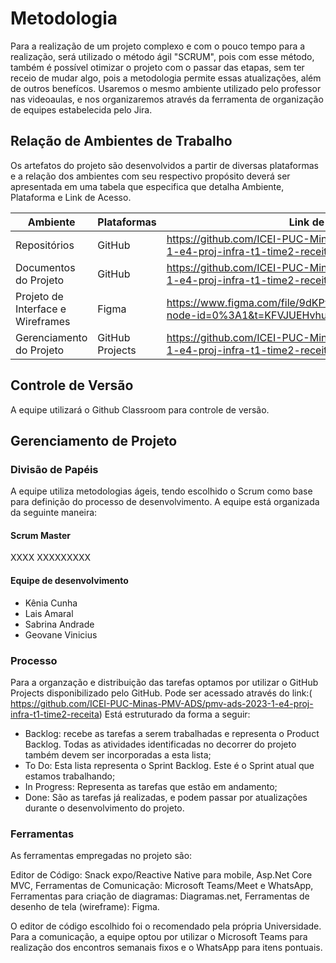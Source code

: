 
# Metodologia

Para a realização de um projeto complexo e com o pouco tempo para a realização, será utilizado o método ágil "SCRUM", pois com esse método, também é possível otimizar o projeto com o passar das etapas, sem ter receio de mudar algo, pois a metodologia permite essas atualizações, além de outros benefícos.
Usaremos o mesmo ambiente utilizado pelo professor nas videoaulas, e nos organizaremos através da ferramenta de organização de equipes estabelecida pelo Jira.

## Relação de Ambientes de Trabalho

Os artefatos do projeto são desenvolvidos a partir de diversas plataformas e a relação dos ambientes com seu respectivo propósito deverá ser apresentada em uma tabela que especifica que detalha Ambiente, Plataforma e Link de Acesso. 

|Ambiente|Plataformas|Link de Acesso|
|--------|-----------|--------------|
|Repositórios|GitHub|https://github.com/ICEI-PUC-Minas-PMV-ADS/pmv-ads-2023-1-e4-proj-infra-t1-time2-receita|
|Documentos do Projeto|GitHub|https://github.com/ICEI-PUC-Minas-PMV-ADS/pmv-ads-2023-1-e4-proj-infra-t1-time2-receita|
|Projeto de Interface e Wireframes|Figma| https://www.figma.com/file/9dKPwWbJdG5FkHIA0GddGk/Receita?node-id=0%3A1&t=KFVJUEHvhuz4gL2B-0 |
|Gerenciamento do Projeto|GitHub Projects|https://github.com/ICEI-PUC-Minas-PMV-ADS/pmv-ads-2023-1-e4-proj-infra-t1-time2-receita/projects?query=is%3Aopen|

## Controle de Versão

A equipe utilizará o Github Classroom para controle de versão.

## Gerenciamento de Projeto

### Divisão de Papéis

A equipe utiliza metodologias ágeis, tendo escolhido o Scrum como base para definição do processo de desenvolvimento. A equipe está organizada da seguinte maneira:
#### Scrum Master
XXXX XXXXXXXXX
#### Equipe de desenvolvimento
- Kênia Cunha
- Lais Amaral
- Sabrina Andrade
- Geovane Vinicius


### Processo
Para a organzação e distribuição das tarefas optamos por utilizar o GitHub Projects disponibilizado pelo GitHub. Pode ser acessado através do link:( https://github.com/ICEI-PUC-Minas-PMV-ADS/pmv-ads-2023-1-e4-proj-infra-t1-time2-receita) Está estruturado da forma a seguir:

- Backlog: recebe as tarefas a serem trabalhadas e representa o Product Backlog. Todas as atividades identificadas no decorrer do projeto também devem ser incorporadas a esta lista;
- To Do: Esta lista representa o Sprint Backlog. Este é o Sprint atual que estamos trabalhando;
- In Progress: Representa as tarefas que estão em andamento;
- Done: São as tarefas já realizadas,  e podem passar por atualizações durante o desenvolvimento do projeto.
### Ferramentas

As ferramentas empregadas no projeto são:

Editor de Código: Snack expo/Reactive Native para mobile, Asp.Net Core MVC, Ferramentas de Comunicação: Microsoft Teams/Meet e WhatsApp, Ferramentas para criação de diagramas: Diagramas.net, Ferramentas de desenho de tela (wireframe): Figma.

O editor de código escolhido foi o recomendado pela própria Universidade. Para a comunicação, a equipe optou por utilizar o Microsoft Teams para realização dos encontros semanais fixos e o WhatsApp para itens pontuais.

